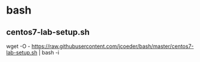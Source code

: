 # bash

## centos7-lab-setup.sh
wget -O - https://raw.githubusercontent.com/jcoeder/bash/master/centos7-lab-setup.sh  | bash -i
